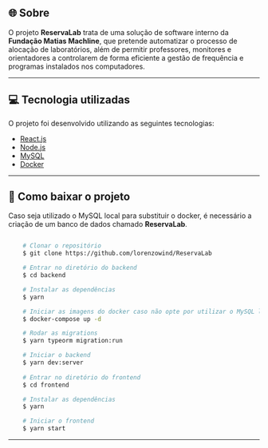 ## 🌐 Sobre

O projeto **ReservaLab** trata de uma solução de software interno da **Fundação Matias Machline**, que pretende automatizar o processo de alocação de laboratórios, além de permitir professores, monitores e orientadores a controlarem de forma eficiente a gestão de frequência e programas instalados nos computadores.

---

## 💻 Tecnologia utilizadas

O projeto foi desenvolvido utilizando as seguintes tecnologias:

- [React.js](https://reactjs.org/)
- [Node.js](https://nodejs.org/en/)
- [MySQL](https://www.mysql.com/)
- [Docker](https://www.docker.com/)

---

## 📁 Como baixar o projeto

Caso seja utilizado o MySQL local para substituir o docker, é necessário a criação de um banco de dados chamado **ReservaLab**.

```bash

    # Clonar o repositório
    $ git clone https://github.com/lorenzowind/ReservaLab

    # Entrar no diretório do backend
    $ cd backend

    # Instalar as dependências
    $ yarn

    # Iniciar as imagens do docker caso não opte por utilizar o MySQL local
    $ docker-compose up -d

    # Rodar as migrations
    $ yarn typeorm migration:run

    # Iniciar o backend
    $ yarn dev:server
    
    # Entrar no diretório do frontend
    $ cd frontend

    # Instalar as dependências
    $ yarn

    # Iniciar o frontend
    $ yarn start

```

---